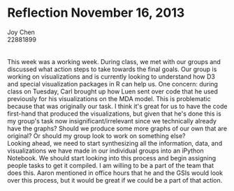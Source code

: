 Reflection November 16, 2013
====================================
Joy Chen <br>
22881899<br>
<br><br>
This week was a working week. During class, we met with our groups and discussed what action steps to take towards the final goals. Our group is working on visualizations and is currently looking to understand how D3 and special visualization packages in R can help us. One concern: during class on Tuesday, Carl brought up how Luen sent over code that he used previously for his visualizations on the MDA model. This is problematic because that was originally our task. I think it's great for us to have the code first-hand that produced the visualizations, but given that he's done this is my group's task now insignificant/irrelevant since we technically already have the graphs? Should we produce some more graphs of our own that are original? Or should my group look to work on something else?
<br>
Looking ahead, we need to start synthesizing all the information, data, and visualizations we have made in our individual groups into an iPython Notebook. We should start looking into this process and begin assigning people tasks to get it compiled. I am willing to be a part of the team that does this. Aaron mentioned in office hours that he and the GSIs would look over this process, but it would be great if we could be a part of that action.
